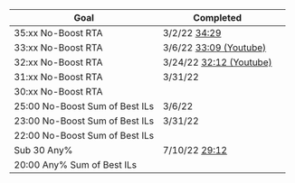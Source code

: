 
| Goal                           | Completed                                                                         |     |
| ------------------------------ | --------------------------------------------------------------------------------- | --- |
| 35:xx No-Boost RTA             | 3/2/22 [34:29](https://www.twitch.tv/videos/1413708720?collection=x3r5qGbK1BbAmg) |     |
| 33:xx No-Boost RTA             | 3/6/22 [33:09 (Youtube)](https://youtu.be/9tlFe22m9mA)                            |     |
| 32:xx No-Boost RTA             | 3/24/22 [32:12 (Youtube)](https://youtu.be/yRdMa5keaOk)                           |     |
| 31:xx No-Boost RTA             | 3/31/22                                                                           |     |
| 30:xx No-Boost RTA             |                                                                                   |     |
| 25:00 No-Boost Sum of Best ILs | 3/6/22                                                                            |     |
| 23:00 No-Boost Sum of Best ILs | 3/31/22                                                                           |     |
| 22:00 No-Boost Sum of Best ILs |                                                                                   |     |
| Sub 30 Any%                    | 7/10/22 [29:12](https://www.twitch.tv/videos/1528084805)                          |     |
| 20:00 Any% Sum of Best ILs     |                                                                                   |     |

